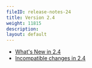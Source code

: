 ```yaml
---
fileID: release-notes-24
title: Version 2.4
weight: 11815
description: 
layout: default
---
```

- [What's New in 2.4](release-notes-new-features24)
- [Incompatible changes in 2.4](release-notes-upgrading-changes24)
